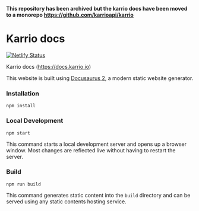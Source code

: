 __This repository has been archived but the karrio docs have been moved to a monorepo https://github.com/karrioapi/karrio__ 


# Karrio docs

[![Netlify Status](https://api.netlify.com/api/v1/badges/c811d9e3-b88f-4124-aa21-daeb8233c412/deploy-status)](https://app.netlify.com/sites/karrio-docs/deploys)

Karrio docs (<https://docs.karrio.io>)

This website is built using [Docusaurus 2](https://docusaurus.io/), a modern static website generator.

### Installation

```
npm install
```

### Local Development

```
npm start
```

This command starts a local development server and opens up a browser window. Most changes are reflected live without having to restart the server.

### Build

```
npm run build
```

This command generates static content into the `build` directory and can be served using any static contents hosting service.
